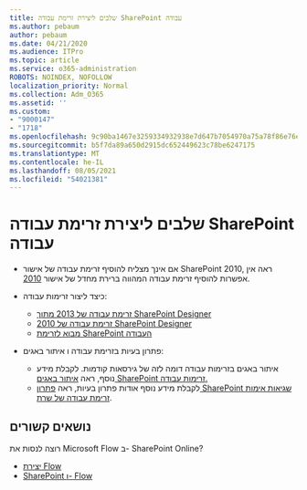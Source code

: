 ```yaml
---
title: שלבים ליצירת זרימת עבודה SharePoint עבודה
ms.author: pebaum
author: pebaum
ms.date: 04/21/2020
ms.audience: ITPro
ms.topic: article
ms.service: o365-administration
ROBOTS: NOINDEX, NOFOLLOW
localization_priority: Normal
ms.collection: Adm_O365
ms.assetid: ''
ms.custom:
- "9000147"
- "1718"
ms.openlocfilehash: 9c90ba1467e3259334932938e7d647b7054970a75a78f86e76e503d7295670df
ms.sourcegitcommit: b5f7da89a650d2915dc652449623c78be6247175
ms.translationtype: MT
ms.contentlocale: he-IL
ms.lasthandoff: 08/05/2021
ms.locfileid: "54021381"
---
```

# <a name="steps-to-create-a-sharepoint-workflow"></a>שלבים ליצירת זרימת עבודה SharePoint עבודה

- אם אינך מצליח להוסיף זרימת עבודה של אישור SharePoint 2010, ראה אין אפשרות להוסיף זרימת עבודה המהווה ברירת מחדל של אישור [2010](https://docs.microsoft.com/alchemyinsights/can-t-add-default-2010-approval-workflow).
- כיצד ליצור זרימות עבודה:
    - [זרימת עבודה של 2013 מתוך SharePoint Designer](https://docs.microsoft.com/sharepoint/dev/general-development/creating-a-workflow-by-using-sharepoint-designer-and-the-sharepoint-wo)
    - [זרימת עבודה של 2010 SharePoint Designer](https://support.office.com/article/introduction-to-designing-and-customizing-workflows-32c9c0bf-5e20-4f74-8b9c-d3ea79f2962b)
    - [מבוא לזרימת SharePoint העבודה](https://support.office.com/article/introduction-to-sharepoint-workflow-07982276-54e8-4e17-8699-5056eff4d9e3)

- פתרון בעיות בזרימת עבודה ו איתור באגים:
    - איתור באגים בזרימות עבודה דומה לזה של גירסאות קודמות.  לקבלת מידע נוסף, ראה [איתור באגים SharePoint זרימות עבודה.](https://docs.microsoft.com/sharepoint/dev/general-development/debugging-sharepoint-server-workflows)
    - לקבלת מידע נוסף אודות פתרון בעיות, ראה [פתרון SharePoint שגיאות אימות זרימת עבודה של שרת](https://docs.microsoft.com/sharepoint/dev/general-development/troubleshooting-sharepoint-server-workflow-validation-errors-in-visio).
 

## <a name="related-topics"></a>נושאים קשורים
רוצה לנסות את Microsoft Flow ב- SharePoint Online?
- [יצירת Flow](https://support.office.com/article/Create-a-flow-for-a-list-or-library-in-SharePoint-Online-or-OneDrive-for-Business-a9c3e03b-0654-46af-a254-20252e580d01) 
- [SharePoint ו- Flow](https://flow.microsoft.com/blog/sharepoint-and-flow/) 


